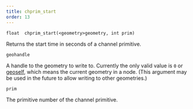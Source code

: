 ```yaml
---
title: chprim_start
order: 13
---
```

`float  chprim_start(<geometry>geometry, int prim)`

Returns the start time in seconds of a channel primitive.

`geohandle`

A handle to the geometry to write to. Currently the only valid value is `0` or [geoself](geoself.html "Returns a handle to the current geometry."), which means the current geometry in a node. (This argument may be used in the future to allow writing to other geometries.)

`prim`

The primitive number of the channel primitive.
